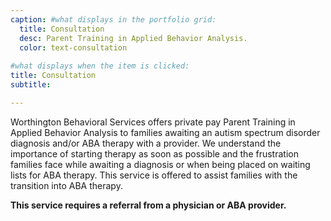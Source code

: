 ```yaml
---
caption: #what displays in the portfolio grid:
  title: Consultation
  desc: Parent Training in Applied Behavior Analysis.
  color: text-consultation
  
#what displays when the item is clicked:
title: Consultation
subtitle:

---
```

Worthington Behavioral Services offers private pay Parent Training in Applied Behavior Analysis to families awaiting an autism spectrum disorder diagnosis and/or ABA therapy with a provider. We understand the importance of starting therapy as soon as possible and the frustration families face while awaiting a diagnosis or when being placed on waiting lists for ABA therapy. This service is offered to assist families with the transition into ABA therapy.

**This service requires a referral from a physician or ABA provider.** 
